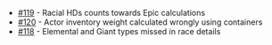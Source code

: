 - [#119](https://github.com/Rughalt/D35E/issues/119) - Racial HDs counts towards Epic calculations
- [#120](https://github.com/Rughalt/D35E/issues/120) - Actor inventory weight calculated wrongly using containers
- [#118](https://github.com/Rughalt/D35E/issues/118) - Elemental and Giant types missed in race details